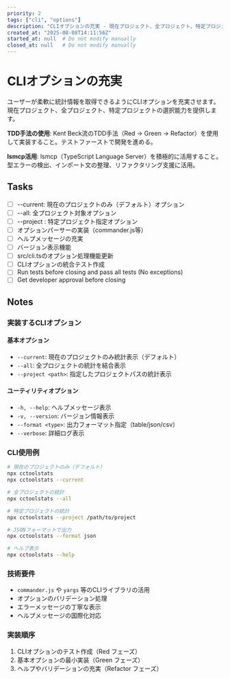 ```yaml
---
priority: 2
tags: ["cli", "options"]
description: "CLIオプションの充実 - 現在プロジェクト、全プロジェクト、特定プロジェクト指定オプション"
created_at: "2025-08-08T14:11:56Z"
started_at: null  # Do not modify manually
closed_at: null   # Do not modify manually
---
```


# CLIオプションの充実

ユーザーが柔軟に統計情報を取得できるようにCLIオプションを充実させます。現在プロジェクト、全プロジェクト、特定プロジェクトの選択能力を提供します。

**TDD手法の使用**: Kent Beck流のTDD手法（Red → Green → Refactor）を使用して実装すること。テストファーストで開発を進める。

**lsmcp活用**: lsmcp（TypeScript Language Server）を積極的に活用すること。型エラーの検出、インポート文の整理、リファクタリング支援に活用。

## Tasks

- [ ] --current: 現在のプロジェクトのみ（デフォルト）オプション
- [ ] --all: 全プロジェクト対象オプション
- [ ] --project <path>: 特定プロジェクト指定オプション
- [ ] オプションパーサーの実装（commander.js等）
- [ ] ヘルプメッセージの充実
- [ ] バージョン表示機能
- [ ] src/cli.tsのオプション処理機能更新
- [ ] CLIオプションの統合テスト作成
- [ ] Run tests before closing and pass all tests (No exceptions)
- [ ] Get developer approval before closing

## Notes

### 実装するCLIオプション

#### 基本オプション
- `--current`: 現在のプロジェクトのみ統計表示（デフォルト）
- `--all`: 全プロジェクトの統計を結合表示
- `--project <path>`: 指定したプロジェクトパスの統計表示

#### ユーティリティオプション
- `-h, --help`: ヘルプメッセージ表示
- `-v, --version`: バージョン情報表示
- `--format <type>`: 出力フォーマット指定（table/json/csv）
- `--verbose`: 詳細ログ表示

### CLI使用例
```bash
# 現在のプロジェクトのみ（デフォルト）
npx cctoolstats
npx cctoolstats --current

# 全プロジェクトの統計
npx cctoolstats --all

# 特定プロジェクトの統計
npx cctoolstats --project /path/to/project

# JSONフォーマットで出力
npx cctoolstats --format json

# ヘルプ表示
npx cctoolstats --help
```

### 技術要件
- `commander.js` や `yargs` 等のCLIライブラリの活用
- オプションのバリデーション処理
- エラーメッセージの丁寧な表示
- ヘルプメッセージの国際化対応

### 実装順序
1. CLIオプションのテスト作成（Red フェーズ）
2. 基本オプションの最小実装（Green フェーズ）
3. ヘルプやバリデーションの充実（Refactor フェーズ）
